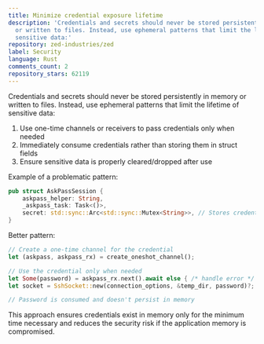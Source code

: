 ```yaml
---
title: Minimize credential exposure lifetime
description: 'Credentials and secrets should never be stored persistently in memory
  or written to files. Instead, use ephemeral patterns that limit the lifetime of
  sensitive data:'
repository: zed-industries/zed
label: Security
language: Rust
comments_count: 2
repository_stars: 62119
---
```


Credentials and secrets should never be stored persistently in memory or written to files. Instead, use ephemeral patterns that limit the lifetime of sensitive data:

1. Use one-time channels or receivers to pass credentials only when needed
2. Immediately consume credentials rather than storing them in struct fields
3. Ensure sensitive data is properly cleared/dropped after use

Example of a problematic pattern:
```rust
pub struct AskPassSession {
    askpass_helper: String,
    _askpass_task: Task<()>,
    secret: std::sync::Arc<std::sync::Mutex<String>>, // Stores credential persistently
}
```

Better pattern:
```rust
// Create a one-time channel for the credential
let (askpass, askpass_rx) = create_oneshot_channel();

// Use the credential only when needed
let Some(password) = askpass_rx.next().await else { /* handle error */ };
let socket = SshSocket::new(connection_options, &temp_dir, password)?;

// Password is consumed and doesn't persist in memory
```

This approach ensures credentials exist in memory only for the minimum time necessary and reduces the security risk if the application memory is compromised.